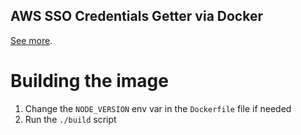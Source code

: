 AWS SSO Credentials Getter via Docker
--

[See more](https://github.com/PredictMobile/aws-sso-credentials-getter/).

# Building the image

1. Change the `NODE_VERSION` env var in the `Dockerfile` file if needed
2. Run the `./build` script
